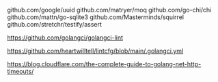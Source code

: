 
github.com/google/uuid
github.com/matryer/moq
github.com/go-chi/chi
github.com/mattn/go-sqlite3
github.com/Masterminds/squirrel
github.com/stretchr/testify/assert

https://github.com/golangci/golangci-lint

https://github.com/heartwilltell/lintcfg/blob/main/.golangci.yml

https://blog.cloudflare.com/the-complete-guide-to-golang-net-http-timeouts/
